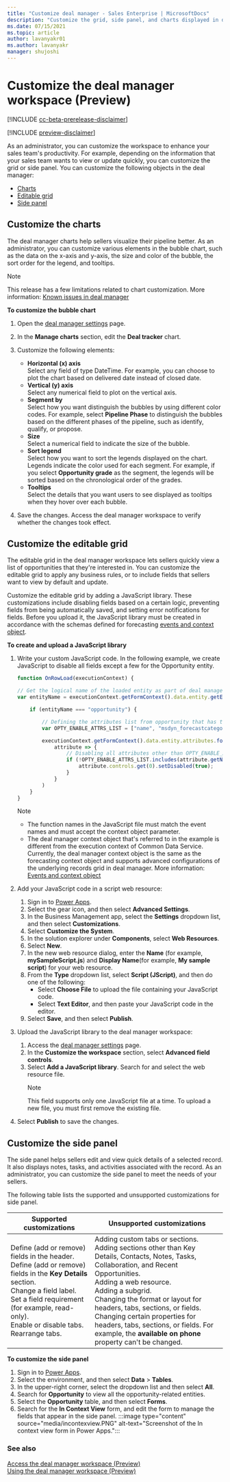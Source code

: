 ```yaml
---
title: "Customize deal manager - Sales Enterprise | MicrosoftDocs"
description: "Customize the grid, side panel, and charts displayed in deal manager according to your sales team's requirement."
ms.date: 07/15/2021
ms.topic: article
author: lavanyakr01
ms.author: lavanyakr
manager: shujoshi
---
```


# Customize the deal manager workspace (Preview)

[!INCLUDE [cc-beta-prerelease-disclaimer](../includes/cc-beta-prerelease-disclaimer.md)]

[!INCLUDE [preview-disclaimer](../includes/preview-disclaimer.md)]

As an administrator, you can customize the workspace to enhance your sales team's productivity. For example, depending on the information that your sales team wants to view or update quickly, you can customize the grid or side panel. You can customize the following objects in the deal manager:

- [Charts](#customize-the-charts)
- [Editable grid](#customize-the-editable-grid-in-deal-manager)
- [Side panel](#customize-the-side-panel)

## Customize the charts

The deal manager charts help sellers visualize their pipeline better. As an administrator, you can customize various elements in the bubble chart, such as the data on the x-axis and y-axis, the size and color of the bubble, the sort order for the legend, and tooltips.

> [!NOTE]
> This release has a few limitations related to chart customization. More information: [Known issues in deal manager](deal-manager-known-issues.md#charts)

<!--markdownlint-disable MD036-->
**To customize the bubble chart**

1. Open the [deal manager settings](enable-deal-manager-preview.md#access-deal-manager-settings) page.
1. In the **Manage charts** section, edit the **Deal tracker** chart. 
1. Customize the following elements:
    - **Horizontal (x) axis**  
      Select any field of type DateTime. For example, you can choose to plot the chart based on delivered date instead of closed date.  
    - **Vertical (y) axis**  
      Select any numerical field to plot on the vertical axis.
    - **Segment by**  
        Select how you want distinguish the bubbles by using different color codes. For example, select **Pipeline Phase** to distinguish the bubbles based on the different phases of the pipeline, such as identify, qualify, or propose.
    - **Size**  
        Select a numerical field to indicate the size of the bubble.
    - **Sort legend**  
        Select how you want to sort the legends displayed on the chart. Legends indicate the color used for each segment. For example, if you select **Opportunity grade** as the segment, the legends will be sorted based on the chronological order of the grades.
    - **Tooltips**  
        Select the details that you want users to see displayed as tooltips when they hover over each bubble.  

1. Save the changes. Access the deal manager workspace to verify whether the changes took effect.



## Customize the editable grid

The editable grid in the deal manager workspace lets sellers quickly view a list of opportunities that they're interested in. You can customize the editable grid to apply any business rules, or to include fields that sellers want to view by default and update.

Customize the editable grid by adding a JavaScript library. These customizations include disabling fields based on a certain logic, preventing fields from being automatically saved, and setting error notifications for fields. Before you upload it, the JavaScript library must be created in accordance with the schemas defined for forecasting [events and context object](../sales-enterprise/developer/reference/custom-actions/events-context.md).  

**To create and upload a JavaScript library**

1. Write your custom JavaScript code. In the following example, we create JavaScript to disable all fields except a few for the Opportunity entity.   
    ```JavaScript
    function OnRowLoad(executionContext) {

    // Get the logical name of the loaded entity as part of deal manager editable grid.
    var entityName = executionContext.getFormContext().data.entity.getEntityName();

        if (entityName === "opportunity") {

            // Defining the attributes list from opportunity that has to be enabled in the editable grid in deal manager workspace.
            var OPTY_ENABLE_ATTRS_LIST = ["name", "msdyn_forecastcategory", "actualvalue", "actualclosedate", "estimatedvalue", "estimatedclosedate"];

            executionContext.getFormContext().data.entity.attributes.forEach(
                attribute => {
                    // Disabling all attributes other than OPTY_ENABLE_ATTRS_LIST
                    if (!OPTY_ENABLE_ATTRS_LIST.includes(attribute.getName())) {
                        attribute.controls.get(0).setDisabled(true);
                    }
                }
            )        
        }
    }
    ```      

    > [!NOTE]
    > -	The function names in the JavaScript file must match the event names and must accept the context object parameter. 
    > -	The deal manager context object that's referred to in the example is different from the execution context of Common Data Service. Currently, the  deal manager context object is the same as the forecasting context object and supports advanced configurations of the underlying records grid in deal manager. More information: [Events and context object](../sales-enterprise/developer/reference/custom-actions/events-context.md)  

1.	Add your JavaScript code in a script web resource:  

     1. Sign in to [Power Apps](https://make.powerapps.com/).
     1. Select the gear icon, and then select **Advanced Settings**. 
     1. In the Business Management app, select the **Settings** dropdown list, and then select **Customizations**.
     1. Select **Customize the System**.
     1. In the solution explorer under **Components**, select **Web Resources**.
     1. Select **New**.
     1. In the new web resource dialog, enter the **Name** (for example, **mySampleScript.js**) and **Display Name**(for example, **My sample script**) for your web resource.
     1. From the **Type** dropdown list, select **Script (JScript)**, and then do one of the following:
        - Select **Choose File** to upload the file containing your JavaScript code.
        - Select **Text Editor**, and then paste your JavaScript code in the editor. 
     1. Select **Save**, and then select **Publish**. 

1.	Upload the JavaScript library to the deal manager workspace:
    1. Access the [deal manager settings](enable-deal-manager-preview.md#access-deal-manager-settings) page. 
    2. In the **Customize the workspace** section, select **Advanced field controls**.
    3. Select **Add a JavaScript library**. Search for and select the web resource file. 
        >[!NOTE]
        > This field supports only one JavaScript file at a time. To upload a new file, you must first remove the existing file.  
    
1. Select **Publish** to save the changes.
  

## Customize the side panel

The side panel helps sellers edit and view quick details of a selected record. It also displays notes, tasks, and activities associated with the record. As an administrator, you can customize the side panel to meet the needs of your sellers. 

The following table lists the supported and unsupported customizations for side panel.

|Supported customizations  |Unsupported customizations  |
|---------------------------------|---------|
|Define (add or remove) fields in the header.<br> Define (add or remove) fields in the **Key Details** section.<br> Change a field label.<br>Set a field requirement (for example, read-only).<br>Enable or disable tabs.<br>Rearrange tabs.| Adding custom tabs or sections.<br>Adding sections other than Key Details, Contacts, Notes, Tasks, Collaboration, and Recent Opportunities.<br>Adding a web resource.<br>Adding a subgrid.<br>Changing the format or layout for headers, tabs, sections, or fields.<br>Changing certain properties for headers, tabs, sections, or fields. For example, the **available on phone** property can't be changed.  |

**To customize the side panel**

1. Sign in to [Power Apps](https://make.powerapps.com/).
1. Select the environment, and then select **Data** > **Tables**.
1. In the upper-right corner, select the dropdown list and then select **All**.
1. Search for **Opportunity** to view all the opportunity-related entities.
1. Select the **Opportunity** table, and then select **Forms**.
1. Search for the **In Context View** form, and edit the form to manage the fields that appear in the side panel.
    :::image type="content" source="media/incontexview.PNG" alt-text="Screenshot of the In context view form in Power Apps.":::




### See also

[Access the deal manager workspace (Preview)](access-deal-manager.md)  
[Using the deal manager workspace (Preview)](deal-manager-seller-overview.md)
